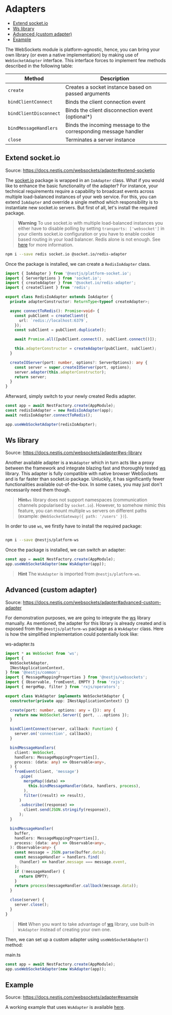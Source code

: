 # Adapters

<!-- @import "[TOC]" {cmd="toc" depthFrom=2 depthTo=6 orderedList=false} -->

<!-- code_chunk_output -->

- [Extend socket.io](#extend-socketio)
- [Ws library](#ws-library)
- [Advanced (custom adapter)](#advanced-custom-adapter)
- [Example](#example)

<!-- /code_chunk_output -->

The WebSockets module is platform-agnostic, hence, you can bring your own library (or even a native implementation) by making use of `WebSocketAdapter` interface. This interface forces to implement few methods described in the following table:

| Method                 | Description                                                     |
| ---------------------- | --------------------------------------------------------------- |
| `create`               | Creates a socket instance based on passed arguments             |
| `bindClientConnect`    | Binds the client connection event                               |
| `bindClientDisconnect` | Binds the client disconnection event (optional\*)               |
| `bindMessageHandlers`  | Binds the incoming message to the corresponding message handler |
| `close`                | Terminates a server instance                                    |

## Extend socket.io

Source: <https://docs.nestjs.com/websockets/adapter#extend-socketio>

The [socket.io](https://github.com/socketio/socket.io) package is wrapped in an `IoAdapter` class. What if you would like to enhance the basic functionality of the adapter? For instance, your technical requirements require a capability to broadcast events across multiple load-balanced instances of your web service. For this, you can extend `IoAdapter` and override a single method which responsibility is to instantiate new socket.io servers. But first of all, let's install the required package.

> **Warning** To use socket.io with multiple load-balanced instances you either have to disable polling by setting `transports: ['websocket']` in your clients socket.io configuration or you have to enable cookie based routing in your load balancer. Redis alone is not enough. See [here](https://socket.io/docs/v4/using-multiple-nodes/#enabling-sticky-session) for more information.

```bash
npm i --save redis socket.io @socket.io/redis-adapter
```

Once the package is installed, we can create a `RedisIoAdapter` class.

```typescript
import { IoAdapter } from '@nestjs/platform-socket.io';
import { ServerOptions } from 'socket.io';
import { createAdapter } from '@socket.io/redis-adapter';
import { createClient } from 'redis';

export class RedisIoAdapter extends IoAdapter {
  private adapterConstructor: ReturnType<typeof createAdapter>;

  async connectToRedis(): Promise<void> {
    const pubClient = createClient({
      url: `redis://localhost:6379`,
    });
    const subClient = pubClient.duplicate();

    await Promise.all([pubClient.connect(), subClient.connect()]);

    this.adapterConstructor = createAdapter(pubClient, subClient);
  }

  createIOServer(port: number, options?: ServerOptions): any {
    const server = super.createIOServer(port, options);
    server.adapter(this.adapterConstructor);
    return server;
  }
}
```

Afterward, simply switch to your newly created Redis adapter.

```typescript
const app = await NestFactory.create(AppModule);
const redisIoAdapter = new RedisIoAdapter(app);
await redisIoAdapter.connectToRedis();

app.useWebSocketAdapter(redisIoAdapter);
```

## Ws library

Source: <https://docs.nestjs.com/websockets/adapter#ws-library>

Another available adapter is a `WsAdapter` which in turn acts like a proxy between the framework and integrate blazing fast and thoroughly tested [ws](https://github.com/websockets/ws) library. This adapter is fully compatible with native browser WebSockets and is far faster than socket.io package. Unluckily, it has significantly fewer functionalities available out-of-the-box. In some cases, you may just don't necessarily need them though.

> **Hint**`ws` library does not support namespaces (communication channels popularised by `socket.io`). However, to somehow mimic this feature, you can mount multiple `ws` servers on different paths (example: `@WebSocketGateway({ path: '/users' })`).

In order to use `ws`, we firstly have to install the required package:

```bash

npm i --save @nestjs/platform-ws
```

Once the package is installed, we can switch an adapter:

```typescript
const app = await NestFactory.create(AppModule);
app.useWebSocketAdapter(new WsAdapter(app));
```

> **Hint** The `WsAdapter` is imported from `@nestjs/platform-ws`.

## Advanced (custom adapter)

Source: <https://docs.nestjs.com/websockets/adapter#advanced-custom-adapter>

For demonstration purposes, we are going to integrate the [ws](https://github.com/websockets/ws) library manually. As mentioned, the adapter for this library is already created and is exposed from the `@nestjs/platform-ws` package as a `WsAdapter` class. Here is how the simplified implementation could potentially look like:

ws-adapter.ts

```typescript
import * as WebSocket from 'ws';
import {
  WebSocketAdapter,
  INestApplicationContext,
} from '@nestjs/common';
import { MessageMappingProperties } from '@nestjs/websockets';
import { Observable, fromEvent, EMPTY } from 'rxjs';
import { mergeMap, filter } from 'rxjs/operators';

export class WsAdapter implements WebSocketAdapter {
  constructor(private app: INestApplicationContext) {}

  create(port: number, options: any = {}): any {
    return new WebSocket.Server({ port, ...options });
  }

  bindClientConnect(server, callback: Function) {
    server.on('connection', callback);
  }

  bindMessageHandlers(
    client: WebSocket,
    handlers: MessageMappingProperties[],
    process: (data: any) => Observable<any>,
  ) {
    fromEvent(client, 'message')
      .pipe(
        mergeMap((data) =>
          this.bindMessageHandler(data, handlers, process),
        ),
        filter((result) => result),
      )
      .subscribe((response) =>
        client.send(JSON.stringify(response)),
      );
  }

  bindMessageHandler(
    buffer,
    handlers: MessageMappingProperties[],
    process: (data: any) => Observable<any>,
  ): Observable<any> {
    const message = JSON.parse(buffer.data);
    const messageHandler = handlers.find(
      (handler) => handler.message === message.event,
    );
    if (!messageHandler) {
      return EMPTY;
    }
    return process(messageHandler.callback(message.data));
  }

  close(server) {
    server.close();
  }
}
```

> **Hint** When you want to take advantage of [ws](https://github.com/websockets/ws) library, use built-in `WsAdapter` instead of creating your own one.

Then, we can set up a custom adapter using `useWebSocketAdapter()` method:

main.ts

```typescript
const app = await NestFactory.create(AppModule);
app.useWebSocketAdapter(new WsAdapter(app));
```

## Example

Source: <https://docs.nestjs.com/websockets/adapter#example>

A working example that uses `WsAdapter` is available [here](https://github.com/nestjs/nest/tree/master/sample/16-gateways-ws).
